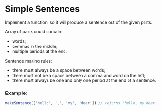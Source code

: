 # Simple Sentences

Implement a function, so it will produce a sentence out of the given parts.

Array of parts could contain:

* words;
* commas in the middle;
* multiple periods at the end.

Sentence making rules:

* there must always be a space between words;
* there must not be a space between a comma and word on the left;
* there must always be one and only one period at the end of a sentence.

### Example:

```javascript
makeSentence(['hello', ',', 'my', 'dear']) // returns 'hello, my dear.'
```
